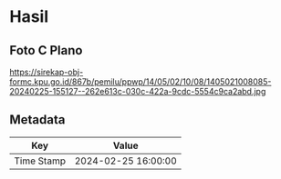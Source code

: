 # Hasil

## Foto C Plano

https://sirekap-obj-formc.kpu.go.id/867b/pemilu/ppwp/14/05/02/10/08/1405021008085-20240225-155127--262e613c-030c-422a-9cdc-5554c9ca2abd.jpg


## Metadata

| Key        | Value               |
| ---------- | ------------------- |
| Time Stamp | 2024-02-25 16:00:00 |



